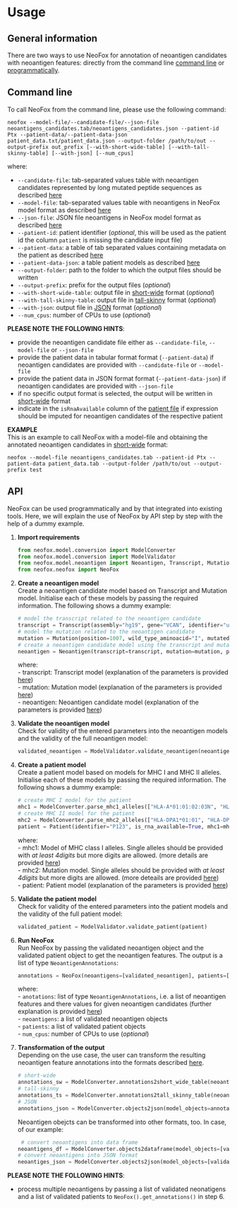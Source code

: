 # Usage

## General information
There are two ways to use NeoFox for annotation of neoantigen candidates with neoantigen features: directly from the command line [command line](#command-line) or [programmatically](#api). 

## Command line
To call NeoFox from the command line, please use the following command:  

````commandline
neofox --model-file/--candidate-file/--json-file neoantigens_candidates.tab/neoantigens_candidates.json --patient-id Ptx --patient-data/--patient-data-json patient_data.txt/patient_data.json --output-folder /path/to/out --output-prefix out_prefix [--with-short-wide-table] [--with-tall-skinny-table] [--with-json] [--num_cpus]
````

where:
- `--candidate-file`: tab-separated values table with neoantigen candidates represented by long mutated peptide sequences as described [here](03_01_input_data.md#tabular-format)
- `--model-file`: tab-separated values table with neoantigens in NeoFox model format as  described [here](03_01_input_data.md#tabular-format)
- `--json-file`: JSON file neoantigens in NeoFox model format as  described [here](03_01_input_data.md#json-format)
- `--patient-id`: patient identifier (*optional*, this will be used as the patient id the column `patient` is missing the candidate input file)
- `--patient-data`: a table of tab separated values containing metadata on the patient as  described [here](03_01_input_data.md#file-with-patient-information)
- `--patient-data-json`: a table patient models as described [here](03_01_input_data.md#patient-file-in-json-format)
- `--output-folder`: path to the folder to which the output files should be written 
- `--output-prefix`: prefix for the output files (*optional*)
- `--with-short-wide-table`: output file in [short-wide](03_02_output_data.md#short-wide-format) format (*optional*)
- `--with-tall-skinny-table`: output file in [tall-skinny](03_02_output_data.md#tall-skinny-format) format (*optional*)
- `--with-json`: output file in [JSON](03_02_output_data.md#json-format) format (*optional*)
- `--num_cpus`: number of CPUs to use (*optional*)

**PLEASE NOTE THE FOLLOWING HINTS**:   
- provide the neoantigen candidate file either as `--candidate-file`, `--model-file` or `--json-file` 
- provide the patient data in tabular format format (`--patient-data`) if neoantigen candidates are provided with `--candidate-file` or `--model-file`
- provide the patient data in JSON format format (`--patient-data-json`) if neoantigen candidates are provided with `--json-file` 
- if no specific output format is selected, the output will be written in [short-wide](03_02_output_data.md#short-wide-format) format
- indicate in the `isRnaAvailable` column of the [patient file](03_01_input_data.md#file-with-patient-information) if expression should be imputed for neoantigen candidates of the respective patient  

**EXAMPLE**  
This is an example to call NeoFox with a model-file and obtaining the annotated neoantigen candidates in [short-wide](03_02_output_data.md#short-wide-format) format:  

````commandline
neofox --model-file neoantigens_candidates.tab --patient-id Ptx --patient-data patient_data.tab --output-folder /path/to/out --output-prefix test
````

## API
NeoFox can be used programmatically and by that integrated into existing tools. Here, we will explain the use of NeoFox by API step by step with the help of a dummy example.  

1. **Import requirements**   
    ````python
    from neofox.model.conversion import ModelConverter
    from neofox.model.conversion import ModelValidator
    from neofox.model.neoantigen import Neoantigen, Transcript, Mutation, Patient
    from neofox.neofox import NeoFox
   ````    
2. **Create a neoantigen model**  
    Create a neoantigen candidate model based on Transcript and Mutation model. Initialise each of these models by passing the required information. The following shows a dummy example:
    ````python
    # model the transcript related to the neoantigen candidate
    transcript = Transcript(assembly="hg19", gene="VCAN", identifier="uc003kii.3")
    # model the mutation related to the neoantigen candidate
    mutation = Mutation(position=1007, wild_type_aminoacid="I", mutated_aminoacid="T", left_flanking_region="DEVLGEPSQDILV", right_flanking_region="DQTRLEATISPET")
    # create a neoantigen candidate model using the transcript and mutation model
    neoantigen = Neoantigen(transcript=transcript, mutation=mutation, patient_identifier="Ptx", rna_expression=0.519506894, rna_variant_allele_frequency=0.857142857, dna_variant_allele_frequency=0.294573643)
    ````   
   where:  
       - transcript: Transcript model (explanation of the parameters is provided [here](05_models.md#transcript))  
       - mutation: Mutation model (explanation of the parameters is provided [here](05_models.md#mutation))  
       - neoantigen: Neoantigen candidate model (explanation of the parameters is provided [here](05_models.md#neoantigen))

3. **Validate the neoantigen model**  
    Check for validity of the entered parameters into the neoantigen models and the validity of the full neoantigen model:   
    ````python
    validated_neoantigen = ModelValidator.validate_neoantigen(neoantigen=neoantigen)
   ````

4. **Create a patient model**  
    Create a patient model based on models for MHC I and MHC II alleles. Initialise each of these models by passing the required information. The following shows a dummy example:
    ````python
    # create MHC I model for the patient
    mhc1 = ModelConverter.parse_mhc1_alleles(["HLA-A*01:01:02:03N", "HLA-A*01:02:02:03N", "HLA-B*01:01:02:03N", "HLA-B*01:01:02:04N", "HLA-C*01:01"])
    # create MHC II model for the patient
    mhc2 = ModelConverter.parse_mhc2_alleles(["HLA-DPA1*01:01", "HLA-DPA1*01:02", "HLA-DPB1*01:01", "HLA-DPB1*01:01", "HLA-DRB1*01:01", "HLA-DRB1*01:01"])
    patient = Patient(identifier="P123", is_rna_available=True, mhc1=mhc1, mhc2=mhc2)
   ````
      where:  
       - mhc1: Model of MHC class I alleles. Single alleles should be provided with *at least 4digits* but more digits are allowed. (more details are provided [here](05_models.md#mhc1))  
       - mhc2: Mutation model. Single alleles should be provided with *at least 4digits* but more digits are allowed. (more deteails are provided [here](05_models.md#mhc2))   
       - patient: Patient model (explanation of the parameters is provided [here](05_models.md#patient))
       
5. **Validate the patient model**  
    Check for validity of the entered parameters into the patient models and the validity of the full patient model: 
    ````python
    validated_patient = ModelValidator.validate_patient(patient)
   ````
   
6. **Run NeoFox**  
    Run NeoFox by passing the validated neoantigen object and the validated patient object to get the neoantigen features. The output is a list of type `NeoantigenAnnotations`:  
    ````python
    annotations = NeoFox(neoantigens=[validated_neoantigen], patients=[validated_patient], num_cpus=2).get_annotations()
   ````  
      where:  
       - `anotations`: list of type `NeoantigenAnnotations`, i.e. a list of neoantigen features and there values for given neoantigen candidates (further explanation is provided [here](05_models.md#neoantigenannotations))  
       - `neoantigens`: a list of validated neoantigen objects  
       - `patients`: a list of validated patient objects  
       - `num_cpus`: number of CPUs to use (*optional*)
       
7. **Transformation of the output**   
    Depending on the use case, the user can transform the resulting neoantigen feature annotations into the formats described [here](03_02_output_data.md).
    ````python
   # short-wide 
   annotations_sw = ModelConverter.annotations2short_wide_table(neoantigen_annotations=annotations, neoantigens=[validated_neoantigen])
   # tall-skinny
   annotations_ts = ModelConverter.annotations2tall_skinny_table(neoantigen_annotations=annotations)
   # JSON 
   annotations_json = ModelConverter.objects2json(model_objects=annotations)
   ````
   
   Neoantigen obejcts can be transformed into other formats, too. In case, of our example:  
   ````python
    # convert neoantigens into data frame
   neoantigens_df = ModelConverter.objects2dataframe(model_objects=[validated_neoantigen])
   # convert neoantigens into JSON format 
   neoantiges_json = ModelConverter.objects2json(model_objects=[validated_neoantigen]
   ```` 
   
**PLEASE NOTE THE FOLLOWING HINTS**:   
- process multiple neoantigens by passing a list of validated neonatigens and a list of validated patients to `NeoFox().get_annotations()` in step 6.
